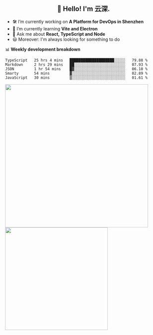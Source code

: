 <h2 align="center">👋 Hello! I'm 云深.</h2>

- 🛠 I’m currently working on **A Platform for DevOps in Shenzhen**
- 🚀 I’m currently learning **Vite and Electron**
- 💬 Ask me about **React, TypeScript and Node**
- 😃 Moreover: I'm always looking for something to do

📊 **Weekly development breakdown**

<!--START_SECTION:waka-->
```text
TypeScript   25 hrs 4 mins   ████████████████████░░░░░   79.88 % 
Markdown     2 hrs 29 mins   ██░░░░░░░░░░░░░░░░░░░░░░░   07.93 % 
JSON         1 hr 54 mins    █▓░░░░░░░░░░░░░░░░░░░░░░░   06.10 % 
Smarty       54 mins         ▓░░░░░░░░░░░░░░░░░░░░░░░░   02.89 % 
JavaScript   30 mins         ▒░░░░░░░░░░░░░░░░░░░░░░░░   01.61 % 
```
<!--END_SECTION:waka-->

<p>
<img align="left" width="460" src="https://github-readme-stats.vercel.app/api?username=theprimone&custom_title=Yuns's Github Stats&theme=graywhite&hide_border=true&disable_animations=true"/> <img align="left" width="330" src="https://github-readme-stats.vercel.app/api/top-langs/?username=theprimone&layout=compact&theme=graywhite&hide_border=true"/>
</p>
